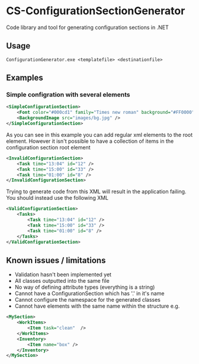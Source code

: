 # CS-ConfigurationSectionGenerator
Code library and tool for generating configuration sections in .NET

## Usage
```batch
ConfigurationGenerator.exe <templatefile> <destinationfile>
```

## Examples
### Simple configration with several elements
```XML
<SimpleConfigurationSection>
    <Font color="#000cd1" family="Times new roman" background="#FF0000" />
    <BackgroundImage src="images/bg.jpg" />
</SimpleConfigurationSection>
```
As you can see in this example you can add regular xml elements to the root element. However it isn't possible to have a collection of items in the configuration section root element

```Xml
<InvalidConfigurationSection>
    <Task time="13:04" id="12" />
    <Task time="15:00" id="33" />
    <Task time="01:00" id="8" />
</InvalidConfigurationSection>
```
Trying to generate code from this XML will result in the application failing. You should instead use the following XML
```XML
<ValidConfigurationSection>
    <Tasks>
        <Task time="13:04" id="12" />
        <Task time="15:00" id="33" />
        <Task time="01:00" id="8" />
    </Tasks>
</ValidConfigurationSection>
```

## Known issues / limitations
- Validation hasn't been implemented yet
- All classes outputted into the same file
- No way of defining attribute types (everything is a string)
- Cannot have a ConfigurationSection which has '.' in it's name
- Cannot configure the namespace for the generated classes
- Cannot have elements with the same name within the structure e.g.
```XML
<MySection>
    <WorkItems>
        <Item task="clean"  />
    </WorkItems>
    <Inventory>
        <Item name="box" />
    </Inventory>
</MySection>
```